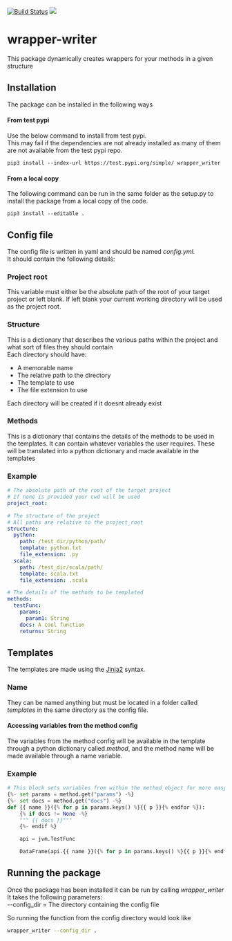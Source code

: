 [![Build Status](https://travis-ci.org/treilly94/wrapper-writer.svg?branch=development)](https://travis-ci.org/treilly94/wrapper-writer)
[![](https://img.shields.io/badge/taiga-kanban-green.svg)](https://tree.taiga.io/project/treilly94-wrapper-writer/)
# wrapper-writer
This package dynamically creates wrappers for your methods in a given structure

## Installation 
The package can be installed in the following ways
#### From test pypi
Use the below command to install from test pypi.  
This may fail if the dependencies are not already installed as many of them are not available from the test pypi repo. 
```
pip3 install --index-url https://test.pypi.org/simple/ wrapper_writer 
```
#### From a local copy
The following command can be run in the same folder as the setup.py to install the package from a local copy of the 
code.
```
pip3 install --editable .
```

## Config file
The config file is written in yaml and should be named *config.yml*.  
It should contain the following details:
### Project root
This variable must either be the absolute path of the root of your target project or left blank. If left blank your 
current working directory will be used as the project root.
### Structure
This is a dictionary that describes the various paths within the project and what sort of files they should contain  
Each directory should have:
* A memorable name
* The relative path to the directory
* The template to use
* The file extension to use  

Each directory will be created if it doesnt already exist 
### Methods
This is a dictionary that contains the details of the methods to be used in the templates. It can contain whatever 
variables the user requires. These will be translated into a python dictionary and made
available in the templates

### Example
```yaml
# The absolute path of the root of the target project
# If none is provided your cwd will be used
project_root:

# The structure of the project
# All paths are relative to the project_root
structure:
  python:
    path: /test_dir/python/path/
    template: python.txt
    file_extension: .py
  scala:
    path: /test_dir/scala/path/
    template: scala.txt
    file_extension: .scala

# The details of the methods to be templated
methods:
  testFunc:
    params:
      param1: String
    docs: A cool function
    returns: String
```

## Templates
The templates are made using the [Jinja2](http://jinja.pocoo.org) syntax.
### Name
They can be named anything but must be located in a folder called *templates* in the same directory as the 
config file.
#### Accessing variables from the method config
The variables from the method config will be available in the template through a python dictionary called *method*, 
and the method name will be made available through a name variable.

### Example
```python
# This block sets variables from within the method object for more easy calling
{%- set params = method.get("params") -%}
{%- set docs = method.get("docs") -%}
def {{ name }}({% for p in params.keys() %}{{ p }}{% endfor %}):
    {% if docs != None -%}
    """ {{ docs }}"""
    {%- endif %}

    api = jvm.TestFunc

    DataFrame(api.{{ name }}({% for p in params.keys() %}{{ p }}{% endfor %}), sql_ctx)
``` 

## Running the package
Once the package has been installed it can be run by calling *wrapper_writer*  
It takes the following parameters:  
--config_dir = The directory containing the config file

So running the function from the config directory would look like 
```bash
wrapper_writer --config_dir .
```
